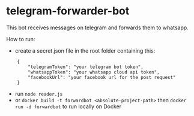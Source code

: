 # telegram-forwarder-bot

This bot receives messages on telegram and forwards them to whatsapp.


How to run:
- create a secret.json file in the root folder containing this:
```
    {
        "telegramToken": "your telegram bot token",
        "whatsappToken": "your whatsapp cloud api token",
        "facebookUrl": "your facebook url for the post request"
    }
```
- run ```node reader.js```
- or ```docker build -t forwardbot <absolute-project-path>``` then ```docker run -d forwardbot``` to run locally on Docker

